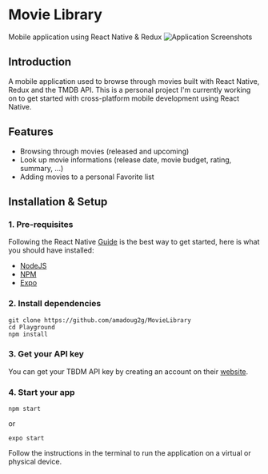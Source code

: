 # Movie Library
Mobile application using React Native &amp; Redux
![Application Screenshots](https://github.com/amadoug2g/Playground/blob/master/Images/Screenchots.png?raw=true)

## Introduction
A mobile application used to browse through movies built with React Native, Redux and the TMDB API.
This is a personal project I'm currently working on to get started with cross-platform mobile development using React Native.
## Features
* Browsing through movies (released and upcoming)
* Look up movie informations (release date, movie budget, rating, summary, ...)
* Adding movies to a personal Favorite list

## Installation & Setup
### 1. Pre-requisites
Following the React Native [Guide](https://reactnative.dev/docs/environment-setup) is the best way to get started, here is what you should have installed:
* [NodeJS](https://nodejs.org/en/)
* [NPM](https://www.npmjs.com/)
* [Expo](https://expo.io/)
### 2. Install dependencies
```
git clone https://github.com/amadoug2g/MovieLibrary
cd Playground
npm install
```
### 3. Get your API key
You can get your TBDM API key by creating an account on their [website](https://www.themoviedb.org/).
### 4. Start your app
```
npm start
```
or
```
expo start
```

Follow the instructions in the terminal to run the application on a virtual or physical device.
